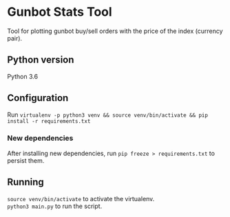# Gunbot Stats Tool
Tool for plotting gunbot buy/sell orders with the price of the index (currency pair).

## Python version
Python 3.6

## Configuration
Run `virtualenv -p python3 venv && source venv/bin/activate && pip install -r requirements.txt`

### New dependencies
After installing new dependencies, run `pip freeze > requirements.txt` to persist them.

## Running
`source venv/bin/activate` to activate the virtualenv.<br>
`python3 main.py` to run the script.

